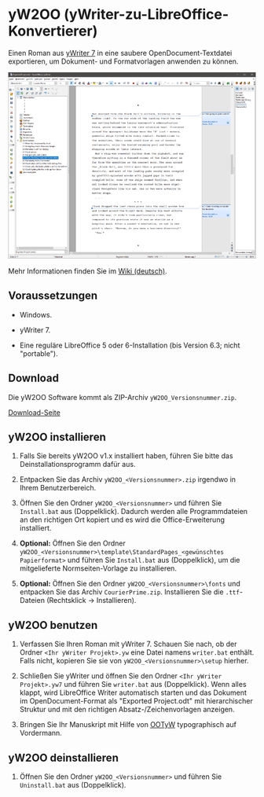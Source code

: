 # yW2OO (yWriter-zu-LibreOffice-Konvertierer)

Einen Roman aus [yWriter 7](http://www.spacejock.com/yWriter7.html) in eine saubere OpenDocument-Textdatei exportieren, um Dokument- und Formatvorlagen anwenden zu können.

![Screenshot: Automatisch erzeugtes ODT](https://raw.githubusercontent.com/peter88213/yW2OO/master/docs/Screenshots/Writer-de.png)

Mehr Informationen finden Sie im [Wiki (deutsch)](https://github.com/peter88213/yW2OO/wiki/Deutsch). 

## Voraussetzungen

* Windows.

* yWriter 7.

* Eine reguläre LibreOffice 5 oder 6-Installation (bis Version 6.3; nicht "portable").

## Download

Die yW2OO Software kommt als ZIP-Archiv `yW2OO_Versionsnummer.zip`. 

[Download-Seite](https://github.com/peter88213/yW2OO/releases)

## yW2OO installieren

1. Falls Sie bereits yW2OO v1.x installiert haben, führen Sie bitte das Deinstallationsprogramm dafür aus. 

2. Entpacken Sie das Archiv `yW2OO_<Versionsnummer>.zip` irgendwo in Ihrem Benutzerbereich.  

3. Öffnen Sie den Ordner `yW2OO_<Versionsnummer>` und führen Sie `Install.bat` aus (Doppelklick). Dadurch werden alle Programmdateien an den richtigen Ort kopiert und es wird die Office-Erweiterung installiert.

4. __Optional:__ Öffnen Sie den Ordner `yW2OO_<Versionsnummer>\template\StandardPages_<gewünschtes Papierformat>` und führen Sie `Install.bat` aus (Doppelklick), um die mitgelieferte Normseiten-Vorlage zu installieren.

5. __Optional:__ Öffnen Sie den Ordner `yW2OO_<Versionsnummer>\fonts` und entpacken Sie das Archiv `CourierPrime.zip`. Installieren Sie die `.ttf`-Dateien (Rechtsklick -> Installieren).


## yW2OO benutzen

1. Verfassen Sie Ihren Roman mit yWriter 7. Schauen Sie nach, ob der Ordner `<Ihr yWriter Projekt>.yw` eine Datei namens `writer.bat` enthält. Falls nicht, kopieren Sie sie von `yW2OO_<Versionsnummer>\setup` hierher.

2. Schließen Sie yWriter und öffnen Sie den Ordner `<Ihr yWriter Projekt>.yw7` und führen Sie `writer.bat` aus (Doppelklick). Wenn alles klappt, wird LibreOffice Writer automatisch starten und das Dokument im OpenDocument-Format als "Exported Project.odt" mit hierarchischer Struktur und mit den richtigen Absatz-/Zeichenvorlagen anzeigen.

3. Bringen Sie Ihr Manuskript mit Hilfe von [OOTyW](https://github.com/peter88213/OOTyW/wiki/Deutsch) typographisch auf Vordermann.

## yW2OO deinstallieren

1. Öffnen Sie den Ordner `yW2OO_<Versionsnummer>` und führen Sie `Uninstall.bat` aus (Doppelklick).

